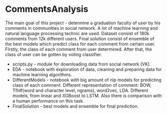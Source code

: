 # CommentsAnalysis

The main goal of this project - determine a graduation faculty of user by his comments in communities in social network.
A lot of machine learning and natural language processing technic are used. Dataset consist of 180k comments from 12k different users. Final solution consist of ensemble of the best models which predict class for each comment from certain user. Firstly, the class of each comment from user determined. After that, the class of user can be gotten by voting classifier.

- scripts.py - module for downloading data from social network (VK).
- EDA - notebook with exploration of data, cleaning  and preparing data for machine learning algorithms.
- DifferentModels - notebook with big amount of nlp models for predicting class of each comment. Different representation of comment: BOW, TfIdf(word and character level, ngrams), word2vec, LDA. Different models, from linear and XGBoost to LSTM. Also there is comparison with a human performance on this task.
- FinalSolution - best models and ensemble for final prediction.